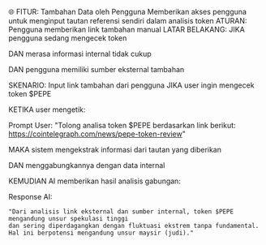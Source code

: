 🌐 FITUR: Tambahan Data oleh Pengguna
Memberikan akses pengguna untuk menginput tautan referensi sendiri dalam analisis token
ATURAN: Pengguna memberikan link tambahan manual
LATAR BELAKANG:
JIKA pengguna sedang mengecek token

DAN merasa informasi internal tidak cukup

DAN pengguna memiliki sumber eksternal tambahan

SKENARIO: Input link tambahan dari pengguna
JIKA user ingin mengecek token $PEPE

KETIKA user mengetik:

Prompt User:
"Tolong analisa token $PEPE berdasarkan link berikut: https://cointelegraph.com/news/pepe-token-review"

MAKA sistem mengekstrak informasi dari tautan yang diberikan

DAN menggabungkannya dengan data internal

KEMUDIAN AI memberikan hasil analisis gabungan:

Response AI:

    "Dari analisis link eksternal dan sumber internal, token $PEPE mengandung unsur spekulasi tinggi
    dan sering diperdagangkan dengan fluktuasi ekstrem tanpa fundamental.
    Hal ini berpotensi mengandung unsur maysir (judi)."
